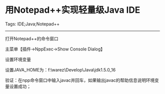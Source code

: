 # 用Notepad++实现轻量级Java IDE
Tags: IDE;Java;Notepad++

------

打开Notepad++的命令窗口

 
主菜单【插件->NppExec->Show Console Dialog】

 
设置环境变量
 

设置JAVA_HOME为：f:\warez\Develop\Java\jdk1.5.0_16


验证：在npp命令窗口中输入javac并回车，如果输出javac的帮助信息说明环境变量设置成功；